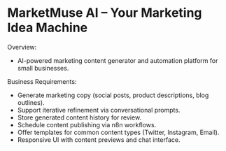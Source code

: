 # MarketMuse AI – Your Marketing Idea Machine

Overview:
- AI-powered marketing content generator and automation platform for small businesses.

Business Requirements:
- Generate marketing copy (social posts, product descriptions, blog outlines).
- Support iterative refinement via conversational prompts.
- Store generated content history for review.
- Schedule content publishing via n8n workflows.
- Offer templates for common content types (Twitter, Instagram, Email).
- Responsive UI with content previews and chat interface.
